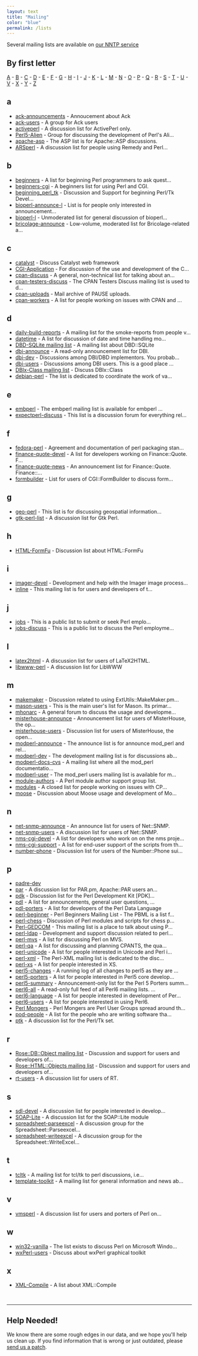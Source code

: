 ```yaml
---
layout: text
title: "Mailing"
color: "blue"
permalink: /lists
---
```


Several mailing lists are available on [our NNTP service](https://www.nntp.perl.org/group/)

## By first letter
[A](#a) - [B](#b) - [C](#c) - [D](#d) - [E](#e) - [F](#f) - [G](#g) - [H](#h) - [I](#i) - [J](#j) - [K](#k) - [L](#l) - [M](#m) - [N](#n) - [O](#o) - [P](#p) - [Q](#q) - [R](#r) - [S](#s) - [T](#t) - [U](#u) - [V](#v) - [X](#x) - [Y](#y) - [Z](#z)

## a
* [ack-announcements](/list/ack-announcements) - Annoucement about Ack
* [ack-users](/list/ack-users) - A group for Ack users
* [activeperl](/list/activeperl) - A discussion list for ActivePerl only.
* [Perl5-Alien](/list/alien) - Group for discussing the development of Perl's Ali...
* [apache-asp](/list/apache-asp) - The ASP list is for Apache::ASP discussions.
* [ARSperl](/list/arsperl) - A discussion list for people using Remedy and Perl...


## b
* [beginners](/list/beginners) - A list for beginning Perl programmers to ask quest...
* [beginners-cgi](/list/beginners-cgi) - A beginners list for using Perl and CGI.
* [beginning_perl_tk](/list/beginning_perl_tk) - Discussion and Support for beginning Perl/Tk Devel...
* [bioperl-announce-l](/list/bioperl-announce-l) - List is for people only interested in announcement...
* [bioperl-l](/list/bioperl-l) - Unmoderated list for general discussion of bioperl...
* [bricolage-announce](/list/bricolage-announce) - Low-volume, moderated list for Bricolage-related a...


## c
* [catalyst](/list/catalyst) - Discuss Catalyst web framework
* [CGI-Application](/list/cgi-application) - For discussion of the use and development of the C...
* [cpan-discuss](/list/cpan-discuss) - A general, non-technical list for talking about an...
* [cpan-testers-discuss](/list/cpan-testers-discuss) - The CPAN Testers Discuss mailing list is used to d...
* [cpan-uploads](/list/cpan-uploads) - Mail archive of PAUSE uploads.
* [cpan-workers](/list/cpan-workers) - A list for people working on issues with CPAN and ...


## d
* [daily-build-reports](/list/daily-build-reports) - A mailing list for the smoke-reports from people v...
* [datetime](/list/datetime) - A list for discussion of date and time handling mo...
* [DBD-SQLite mailing list](/list/dbd-sqlite) - A mailing list about DBD::SQLite
* [dbi-announce](/list/dbi-announce) - A read-only announcement list for DBI.
* [dbi-dev](/list/dbi-dev) - Discussions among DBI/DBD implementors. You probab...
* [dbi-users](/list/dbi-users) - Discussions among DBI users. This is a good place ...
* [DBIx-Class mailing list](/list/dbix-class) - Discuss DBIx::Class
* [debian-perl](/list/debian-perl) - The list is dedicated to coordinate the work of va...


## e
* [embperl](/list/embperl) - The embperl mailing list is available for embperl ...
* [expectperl-discuss](/list/expectperl-discuss) - This list is a discussion forum for everything rel...


## f
* [fedora-perl](/list/fedora-perl) - Agreement and documentation of perl packaging stan...
* [finance-quote-devel](/list/finance-quote-devel) - A list for developers working on Finance::Quote. F...
* [finance-quote-news](/list/finance-quote-news) - An announcement list for Finance::Quote. Finance::...
* [formbuilder](/list/formbuilder) - List for users of CGI::FormBuilder to discuss form...


## g
* [geo-perl](/list/geo-perl) - This list is for discussing geospatial information...
* [gtk-perl-list](/list/gtk-perl-list) - A discussion list for Gtk Perl.


## h
* [HTML-FormFu](/list/html-formfu) - Discussion list about HTML::FormFu


## i
* [imager-devel](/list/imager-devel) - Development and help with the Imager image process...
* [inline](/list/inline) - This mailing list is for users and developers of t...


## j
* [jobs](/list/jobs) - This is a public list to submit or seek Perl emplo...
* [jobs-discuss](/list/jobs-discuss) - This is a public list to discuss the Perl employme...


## l
* [latex2html](/list/latex2html) - A discussion list for users of LaTeX2HTML.
* [libwww-perl](/list/libwww-perl) - A discussion list for LibWWW


## m
* [makemaker](/list/makemaker) - Discussion related to using ExtUtils::MakeMaker.pm...
* [mason-users](/list/mason-users) - This is the main user's list for Mason. Its primar...
* [mhonarc](/list/mhonarc) - A general forum to discuss the usage and developme...
* [misterhouse-announce](/list/misterhouse-announce) - Announcement list for users of MisterHouse, the op...
* [misterhouse-users](/list/misterhouse-users) - Discussion list for users of MisterHouse, the open...
* [modperl-announce](/list/modperl-announce) - The announce list is for announce mod_perl and rel...
* [modperl-dev](/list/modperl-dev) - The development mailing list is for discussions ab...
* [modperl-docs-cvs](/list/modperl-docs-cvs) - A mailing list where all the mod_perl documentatio...
* [modperl-user](/list/modperl-user) - The mod_perl users mailing list is available for m...
* [module-authors](/list/module-authors) - A Perl module author support group list.
* [modules](/list/modules) - A closed list for people working on issues with CP...
* [moose](/list/moose) - Discussion about Moose usage and development of Mo...


## n
* [net-snmp-announce](/list/net-snmp-announce) - An announce list for users of Net::SNMP.
* [net-snmp-users](/list/net-snmp-users) - A discussion list for users of Net::SNMP.
* [nms-cgi-devel](/list/nms-cgi-devel) - A list for developers who work on on the nms proje...
* [nms-cgi-support](/list/nms-cgi-support) - A list for end-user support of the scripts from th...
* [number-phone](/list/number-phone) - Discussion list for users of the Number::Phone sui...


## p
* [padre-dev](/list/padre-dev)
* [par](/list/par) - A discussion list for PAR.pm, Apache::PAR users an...
* [pdk](/list/pdk) - Discussion list for the Perl Development Kit [PDK]...
* [pdl](/list/pdl) - A list for announcements, general user questions, ...
* [pdl-porters](/list/pdl-porters) - A list for developers of the Perl Data Language
* [perl-beginner](/list/perl-beginner) - Perl Beginners Mailing List - The PBML is a list f...
* [perl-chess](/list/perl-chess) - Discussion of Perl modules and scripts for chess p...
* [Perl-GEDCOM](/list/perl-gedcom) - This mailing list is a place to talk about using P...
* [perl-ldap](/list/perl-ldap) - Development and support discussion related to perl...
* [perl-mvs](/list/perl-mvs) - A list for discussing Perl on MVS.
* [perl-qa](/list/perl-qa) - A list for discussing and planning CPANTS, the qua...
* [perl-unicode](/list/perl-unicode) - A list for people interested in Unicode and Perl i...
* [perl-xml](/list/perl-xml) - The Perl-XML mailing list is dedicated to the disc...
* [perl-xs](/list/perl-xs) - A list for people interested in XS.
* [perl5-changes](/list/perl5-changes) - A running log of all changes to perl5 as they are ...
* [perl5-porters](/list/perl5-porters) - A list for people interested in Perl5 core develop...
* [perl5-summary](/list/perl5-summary) - Announcement-only list for the Perl 5 Porters summ...
* [perl6-all](/list/perl6-all) - A read-only full feed of all Perl6 mailing lists. ...
* [perl6-language](/list/perl6-language) - A list for people interested in development of Per...
* [perl6-users](/list/perl6-users) - A list for people interested in using Perl6.
* [Perl Mongers](/list/perlmongers) - Perl Mongers are Perl User Groups spread around th...
* [pod-people](/list/pod-people) - A list for the people who are writing software tha...
* [ptk](/list/ptk) - A discussion list for the Perl/Tk set.


## r
* [Rose::DB::Object mailing list](/list/rose-db-object) - Discussion and support for users and developers of...
* [Rose::HTML::Objects mailing list](/list/rose-html-objects) - Discussion and support for users and developers of...
* [rt-users](/list/rt-users) - A discussion list for users of RT.


## s
* [sdl-devel](/list/sdl-devel) - A discussion list for people interested in develop...
* [SOAP-Lite](/list/soap-lite) - A discussion list for the SOAP::Lite module
* [spreadsheet-parseexcel](/list/spreadsheet-parseexcel) - A discussion group for the Spreadsheet::Parseexcel...
* [spreadsheet-writeexcel](/list/spreadsheet-writeexcel) - A discussion group for the Spreadsheet::WriteExcel...


## t
* [tcltk](/list/tcltk) - A mailing list for tcl/tk to perl discussions, i.e...
* [template-toolkit](/list/template-toolkit) - A mailing list for general information and news ab...


## v
* [vmsperl](/list/vmsperl) - A discussion list for users and porters of Perl on...


## w
* [win32-vanilla](/list/win32-vanilla) - The list exists to discuss Perl on Microsoft Windo...
* [wxPerl-users](/list/wxperl-users) - Discuss about wxPerl graphical toolkit


## x
* [XML-Compile](/list/xml-compile) - A list about XML::Compile


<br/>

--------
## Help Needed!

We know there are some rough edges in our data, and we hope you'll help us clean up. 
If you find information that is wrong or just outdated, please [send us a patch](https://github.com/thibaultduponchelle/perldot/pulls). 
